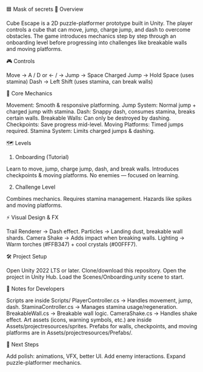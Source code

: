 🟦 Mask of secrets
📖 Overview

Cube Escape is a 2D puzzle-platformer prototype built in Unity.
The player controls a cube that can move, jump, charge jump, and dash to overcome obstacles.
The game introduces mechanics step by step through an onboarding level before progressing into challenges like breakable walls and moving platforms.



🎮 Controls

Move → A / D or ← / →
Jump → Space
Charged Jump → Hold Space (uses stamina)
Dash → Left Shift (uses stamina, can break walls)



🧩 Core Mechanics

Movement: Smooth & responsive platforming.
Jump System: Normal jump + charged jump with stamina.
Dash: Snappy dash, consumes stamina, breaks certain walls.
Breakable Walls: Can only be destroyed by dashing.
Checkpoints: Save progress mid-level.
Moving Platforms: Timed jumps required.
Stamina System: Limits charged jumps & dashing.



🗺️ Levels
1. Onboarding (Tutorial)

Learn to move, jump, charge jump, dash, and break walls.
Introduces checkpoints & moving platforms.
No enemies — focused on learning.



2. Challenge Level

Combines mechanics.
Requires stamina management.
Hazards like spikes and moving platforms.



⚡ Visual Design & FX

Trail Renderer → Dash effect.
Particles → Landing dust, breakable wall shards.
Camera Shake → Adds impact when breaking walls.
Lighting → Warm torches (#FFB347) + cool crystals (#00FFF7).



🛠️ Project Setup

Open Unity 2022 LTS or later.
Clone/download this repository.
Open the project in Unity Hub.
Load the Scenes/Onboarding.unity scene to start.



📌 Notes for Developers

Scripts are inside Scripts/
PlayerController.cs → Handles movement, jump, dash.
StaminaController.cs → Manages stamina usage/regeneration.
BreakableWall.cs → Breakable wall logic.
CameraShake.cs → Handles shake effect.
Art assets (icons, warning symbols, etc.) are inside Assets/projectresources/sprites.
Prefabs for walls, checkpoints, and moving platforms are in Assets/projectresources/Prefabs/.



🚀 Next Steps

Add polish: animations, VFX, better UI.
Add enemy interactions.
Expand puzzle-platformer mechanics.